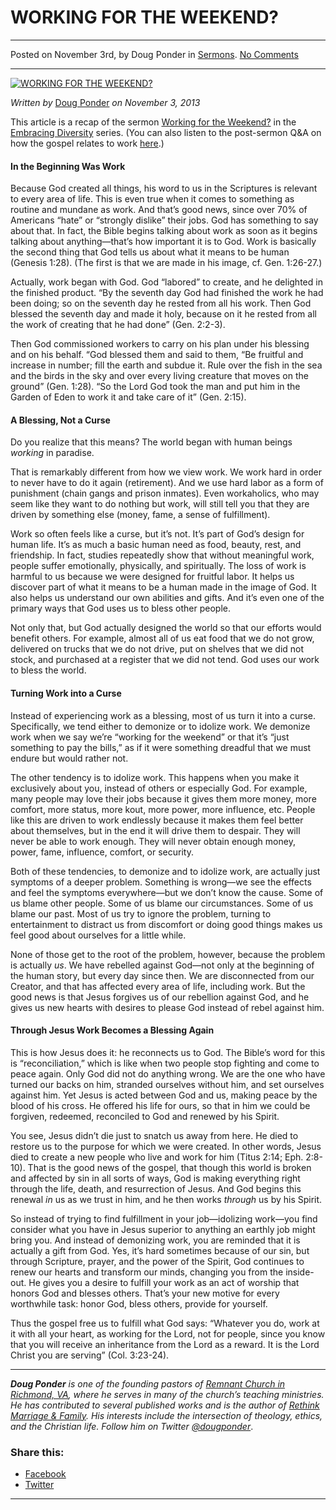 WORKING FOR THE WEEKEND?
========================

* * *

Posted on November 3rd, by Doug Ponder in [Sermons](http://www.remnantresource.org/category/sermons/). [No Comments](http://www.remnantresource.org/work-for-the-weekend/#respond)

* * *

[![WORKING FOR THE WEEKEND?](http://www.remnantresource.org/wp-content/uploads/2013/11/Working_for_the-Weekend.gif)](http://www.remnantresource.org/wp-content/uploads/2013/11/Working_for_the-Weekend.gif)  

_Written by_ [Doug Ponder](http://www.remnantresource.org/author/doug-ponder/ "Posts by Doug Ponder") _on November 3, 2013_

This article is a recap of the sermon [Working for the Weekend?](http://www.remnantrichmond.org/sermon/working-for-the-weekend/) in the [Embracing Diversity](http://www.remnantrichmond.org/embracing-diversity/) series. (You can also listen to the post-sermon Q&A on how the gospel relates to work [here](http://www.remnantrichmond.org/sermon/qa-working-for-the-weekend/).)

#### In the Beginning Was Work

Because God created all things, his word to us in the Scriptures is relevant to every area of life. This is even true when it comes to something as routine and mundane as work. And that’s good news, since over 70% of Americans “hate” or “strongly dislike” their jobs. God has something to say about that. In fact, the Bible begins talking about work as soon as it begins talking about anything—that’s how important it is to God. Work is basically the second thing that God tells us about what it means to be human (Genesis 1:28). (The first is that we are made in his image, cf. Gen. 1:26-27.)

Actually, work began with God. God “labored” to create, and he delighted in the finished product. “By the seventh day God had finished the work he had been doing; so on the seventh day he rested from all his work. Then God blessed the seventh day and made it holy, because on it he rested from all the work of creating that he had done” (Gen. 2:2-3).

Then God commissioned workers to carry on his plan under his blessing and on his behalf. “God blessed them and said to them, “Be fruitful and increase in number; fill the earth and subdue it. Rule over the fish in the sea and the birds in the sky and over every living creature that moves on the ground” (Gen. 1:28). “So the Lord God took the man and put him in the Garden of Eden to work it and take care of it” (Gen. 2:15).

#### A Blessing, Not a Curse

Do you realize that this means? The world began with human beings _working_ in paradise.

That is remarkably different from how we view work. We work hard in order to never have to do it again (retirement). And we use hard labor as a form of punishment (chain gangs and prison inmates). Even workaholics, who may seem like they want to do nothing but work, will still tell you that they are driven by something else (money, fame, a sense of fulfillment).

Work so often feels like a curse, but it’s not. It’s part of God’s design for human life. It’s as much a basic human need as food, beauty, rest, and friendship. In fact, studies repeatedly show that without meaningful work, people suffer emotionally, physically, and spiritually. The loss of work is harmful to us because we were designed for fruitful labor. It helps us discover part of what it means to be a human made in the image of God. It also helps us understand our own abilities and gifts. And it’s even one of the primary ways that God uses us to bless other people.

Not only that, but God actually designed the world so that our efforts would benefit others. For example, almost all of us eat food that we do not grow, delivered on trucks that we do not drive, put on shelves that we did not stock, and purchased at a register that we did not tend. God uses our work to bless the world.

#### Turning Work into a Curse

Instead of experiencing work as a blessing, most of us turn it into a curse. Specifically, we tend either to demonize or to idolize work. We demonize work when we say we’re “working for the weekend” or that it’s “just something to pay the bills,” as if it were something dreadful that we must endure but would rather not.

The other tendency is to idolize work. This happens when you make it exclusively about you, instead of others or especially God. For example, many people may love their jobs because it gives them more money, more comfort, more status, more kout, more power, more influence, etc. People like this are driven to work endlessly because it makes them feel better about themselves, but in the end it will drive them to despair. They will never be able to work enough. They will never obtain enough money, power, fame, influence, comfort, or security.

Both of these tendencies, to demonize and to idolize work, are actually just symptoms of a deeper problem. Something is wrong—we see the effects and feel the symptoms everywhere—but we don’t know the cause. Some of us blame other people. Some of us blame our circumstances. Some of us blame our past. Most of us try to ignore the problem, turning to entertainment to distract us from discomfort or doing good things makes us feel good about ourselves for a little while.

None of those get to the root of the problem, however, because the problem is actually _us_. We have rebelled against God—not only at the beginning of the human story, but every day since then. We are disconnected from our Creator, and that has affected every area of life, including work. But the good news is that Jesus forgives us of our rebellion against God, and he gives us new hearts with desires to please God instead of rebel against him.

#### Through Jesus Work Becomes a Blessing Again

This is how Jesus does it: he reconnects us to God. The Bible’s word for this is “reconciliation,” which is like when two people stop fighting and come to peace again. Only God did not do anything wrong. We are the one who have turned our backs on him, stranded ourselves without him, and set ourselves against him. Yet Jesus is acted between God and us, making peace by the blood of his cross. He offered his life for ours, so that in him we could be forgiven, redeemed, reconciled to God and renewed by his Spirit.

You see, Jesus didn’t die just to snatch us away from here. He died to restore us to the purpose for which we were created. In other words, Jesus died to create a new people who live and work for him (Titus 2:14; Eph. 2:8-10). That is the good news of the gospel, that though this world is broken and affected by sin in all sorts of ways, God is making everything right through the life, death, and resurrection of Jesus. And God begins this renewal _in_ us as we trust in him, and he then works _through_ us by his Spirit.

So instead of trying to find fulfillment in your job—idolizing work—you find consider what you have in Jesus superior to anything an earthly job might bring you. And instead of demonizing work, you are reminded that it is actually a gift from God. Yes, it’s hard sometimes because of our sin, but through Scripture, prayer, and the power of the Spirit, God continues to renew our hearts and transform our minds, changing you from the inside-out. He gives you a desire to fulfill your work as an act of worship that honors God and blesses others. That’s your new motive for every worthwhile task: honor God, bless others, provide for yourself.

Thus the gospel free us to fulfill what God says: “Whatever you do, work at it with all your heart, as working for the Lord, not for people, since you know that you will receive an inheritance from the Lord as a reward. It is the Lord Christ you are serving” (Col. 3:23-24).

* * *

_**Doug Ponder** is one of the founding pastors of [Remnant Church in Richmond, VA](http://www.remnantrichmond.org/), where he serves in many of the church’s teaching ministries. He has contributed to several published works and is the author of [Rethink Marriage & Family](http://www.remnantrichmond.org/mediafiles/uploaded/r/0e1604567_rethink-marriage-and-family-ebook.pdf). His interests include the intersection of theology, ethics, and the Christian life. Follow him on Twitter [@dougponder](https://twitter.com/dougponder)_.

### Share this:

*   [Facebook](http://www.remnantresource.org/work-for-the-weekend/?share=facebook "Click to share on Facebook")
*   [Twitter](http://www.remnantresource.org/work-for-the-weekend/?share=twitter "Click to share on Twitter")

  

* * *
